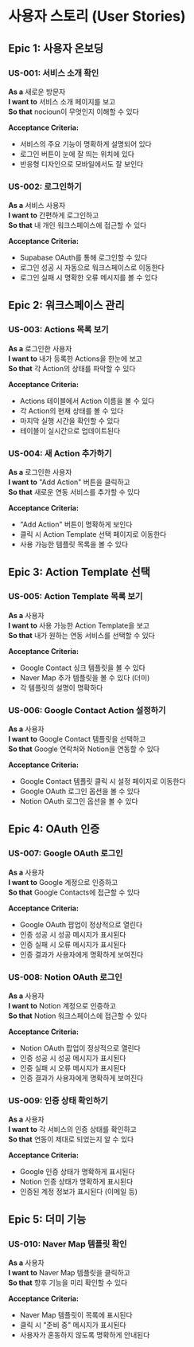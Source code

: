 # 사용자 스토리 (User Stories)

## Epic 1: 사용자 온보딩

### US-001: 서비스 소개 확인

**As a** 새로운 방문자  
**I want to** 서비스 소개 페이지를 보고  
**So that** nocioun이 무엇인지 이해할 수 있다

**Acceptance Criteria:**

- 서비스의 주요 기능이 명확하게 설명되어 있다
- 로그인 버튼이 눈에 잘 띄는 위치에 있다
- 반응형 디자인으로 모바일에서도 잘 보인다

### US-002: 로그인하기

**As a** 서비스 사용자  
**I want to** 간편하게 로그인하고  
**So that** 내 개인 워크스페이스에 접근할 수 있다

**Acceptance Criteria:**

- Supabase OAuth를 통해 로그인할 수 있다
- 로그인 성공 시 자동으로 워크스페이스로 이동한다
- 로그인 실패 시 명확한 오류 메시지를 볼 수 있다

## Epic 2: 워크스페이스 관리

### US-003: Actions 목록 보기

**As a** 로그인한 사용자  
**I want to** 내가 등록한 Actions을 한눈에 보고  
**So that** 각 Action의 상태를 파악할 수 있다

**Acceptance Criteria:**

- Actions 테이블에서 Action 이름을 볼 수 있다
- 각 Action의 현재 상태를 볼 수 있다
- 마지막 실행 시간을 확인할 수 있다
- 테이블이 실시간으로 업데이트된다

### US-004: 새 Action 추가하기

**As a** 로그인한 사용자  
**I want to** "Add Action" 버튼을 클릭하고  
**So that** 새로운 연동 서비스를 추가할 수 있다

**Acceptance Criteria:**

- "Add Action" 버튼이 명확하게 보인다
- 클릭 시 Action Template 선택 페이지로 이동한다
- 사용 가능한 템플릿 목록을 볼 수 있다

## Epic 3: Action Template 선택

### US-005: Action Template 목록 보기

**As a** 사용자  
**I want to** 사용 가능한 Action Template을 보고  
**So that** 내가 원하는 연동 서비스를 선택할 수 있다

**Acceptance Criteria:**

- Google Contact 싱크 템플릿을 볼 수 있다
- Naver Map 추가 템플릿을 볼 수 있다 (더미)
- 각 템플릿의 설명이 명확하다

### US-006: Google Contact Action 설정하기

**As a** 사용자  
**I want to** Google Contact 템플릿을 선택하고  
**So that** Google 연락처와 Notion을 연동할 수 있다

**Acceptance Criteria:**

- Google Contact 템플릿 클릭 시 설정 페이지로 이동한다
- Google OAuth 로그인 옵션을 볼 수 있다
- Notion OAuth 로그인 옵션을 볼 수 있다

## Epic 4: OAuth 인증

### US-007: Google OAuth 로그인

**As a** 사용자  
**I want to** Google 계정으로 인증하고  
**So that** Google Contacts에 접근할 수 있다

**Acceptance Criteria:**

- Google OAuth 팝업이 정상적으로 열린다
- 인증 성공 시 성공 메시지가 표시된다
- 인증 실패 시 오류 메시지가 표시된다
- 인증 결과가 사용자에게 명확하게 보여진다

### US-008: Notion OAuth 로그인

**As a** 사용자  
**I want to** Notion 계정으로 인증하고  
**So that** Notion 워크스페이스에 접근할 수 있다

**Acceptance Criteria:**

- Notion OAuth 팝업이 정상적으로 열린다
- 인증 성공 시 성공 메시지가 표시된다
- 인증 실패 시 오류 메시지가 표시된다
- 인증 결과가 사용자에게 명확하게 보여진다

### US-009: 인증 상태 확인하기

**As a** 사용자  
**I want to** 각 서비스의 인증 상태를 확인하고  
**So that** 연동이 제대로 되었는지 알 수 있다

**Acceptance Criteria:**

- Google 인증 상태가 명확하게 표시된다
- Notion 인증 상태가 명확하게 표시된다
- 인증된 계정 정보가 표시된다 (이메일 등)

## Epic 5: 더미 기능

### US-010: Naver Map 템플릿 확인

**As a** 사용자  
**I want to** Naver Map 템플릿을 클릭하고  
**So that** 향후 기능을 미리 확인할 수 있다

**Acceptance Criteria:**

- Naver Map 템플릿이 목록에 표시된다
- 클릭 시 "준비 중" 메시지가 표시된다
- 사용자가 혼동하지 않도록 명확하게 안내된다
